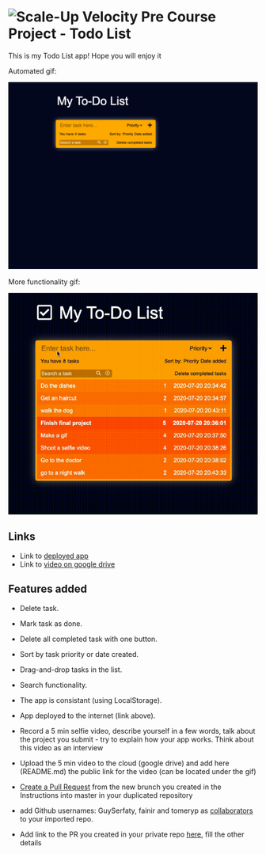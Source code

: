 # ![Scale-Up Velocity](./readme-files/logo-main.png)   Pre Course Project - Todo List

This is my Todo List app!
Hope you will enjoy it

Automated gif:

![Add todo task](./ui-testing-recording.gif)

More functionality gif:

![Add todo task](./todo-user-example.gif)

## Links
 - Link to [deployed app]()
 - Link to [video on google drive]()


 ## Features added
 - Delete task.
 - Mark task as done. 
 - Delete all completed task with one button.
 - Sort by task priority or date created.
 - Drag-and-drop tasks in the list.
 - Search functionality.
 - The app is consistant (using LocalStorage).
 - App deployed to the internet (link above).





 - Record a 5 min selfie video, describe yourself in a few words, talk about the project you submit - try to explain how your app works. Think about this video as an interview
 - Upload the 5 min video to the cloud (google drive) and add here (README.md) the public link for the video (can be located under the gif)
 - [Create a Pull Request](https://docs.github.com/en/github/collaborating-with-issues-and-pull-requests/creating-a-pull-request) from the new brunch you created in the Instructions into master in your duplicated repository
 - add Github usernames: GuySerfaty, fainir and tomeryp as [collaborators](https://docs.github.com/en/github/setting-up-and-managing-your-github-user-account/inviting-collaborators-to-a-personal-repository) to your imported repo.
 - Add link to the PR you created in your private repo [here](https://docs.google.com/spreadsheets/d/1P9_YDGqIqmV10fvTmIXc_AGV0_ycI2aBFo2h5zprUMI/edit#gid=1903529310), fill the other details
